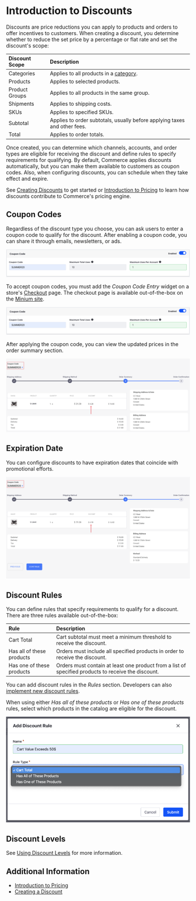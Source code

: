 # Introduction to Discounts

Discounts are price reductions you can apply to products and orders to offer incentives to customers. When creating a discount, you determine whether to reduce the set price by a percentage or flat rate and set the discount's scope:

| Discount Scope  | Description                                                                                                                                                   |
| :-------------- | :------------------------------------------------------------------------------------------------------------------------------------------------------------ |
| Categories      | Applies to all products in a [category](../../product-management/creating-and-managing-products/products/organizing-your-catalog-with-product-categories.md). |
| Products        | Applies to selected products.                                                                                                                                 |
| Product Groups  | Applies to all products in the same group.                                                                                                                    |
| Shipments       | Applies to shipping costs.                                                                                                                                    |
| SKUs            | Applies to specified SKUs.                                                                                                                                    |
| Subtotal        | Applies to order subtotals, usually before applying taxes and other fees.                                                                                     |
| Total           | Applies to order totals.                                                                                                                                      |

Once created, you can determine which channels, accounts, and order types are eligible for receiving the discount and define rules to specify requirements for qualifying. By default, Commerce applies discounts automatically, but you can make them available to customers as coupon codes. Also, when configuring discounts, you can schedule when they take effect and expire.

See [Creating Discounts](./creating-a-discount.md) to get started or [Introduction to Pricing](../introduction-to-pricing.md) to learn how discounts contribute to Commerce's pricing engine.

## Coupon Codes

Regardless of the discount type you choose, you can ask users to enter a coupon code to qualify for the discount. After enabling a coupon code, you can share it through emails, newsletters, or ads.

![Activate the Coupon Code feature and enter a coupon code for this discount type.](./introduction-to-discounts/images/01.png)

To accept coupon codes, you must add the *Coupon Code Entry* widget on a store's [Checkout](../../creating-store-content/commerce-storefront-pages/checkout.md) page. The checkout page is available out-of-the-box on the [Minium site](../../starting-a-store/using-the-minium-accelerator-to-jump-start-your-b2b-store.md).

![Place the Coupon Code Entry widget on the Checkout page.](./introduction-to-discounts/images/02.png)

After applying the coupon code, you can view the updated prices in the order summary section.

![You can view the updated prices in the order summary section.](./introduction-to-discounts/images/03.png)

## Expiration Date

You can configure discounts to have expiration dates that coincide with promotional efforts.

![Configure the expiration date for a discount to coincide with a promotion.](./introduction-to-discounts/images/04.png)

## Discount Rules

You can define rules that specify requirements to qualify for a discount. There are three rules available out-of-the-box:

| Rule                      | Description                                                                                         |
| :------------------------ | :-------------------------------------------------------------------------------------------------- |
| Cart Total                | Cart subtotal must meet a minimum threshold to receive the discount.                                |
| Has all of these products | Orders must include all specified products in order to receive the discount.                        |
| Has one of these products | Orders must contain at least one product from a list of specified products to receive the discount. |

You can add discount rules in the *Rules* section. Developers can also [implement new discount rules](../../developer-guide/promotions/adding-a-new-discount-rule-type.md).

When using either *Has all of these products* or *Has one of these products* rules, select which products in the catalog are eligible for the discount.

![The available discount rule types.](./introduction-to-discounts/images/05.png)

## Discount Levels

See [Using Discount Levels](./discount-levels.md) for more information.

## Additional Information

* [Introduction to Pricing](../introduction-to-pricing.md)
* [Creating a Discount](./creating-a-discount.md)
